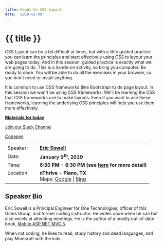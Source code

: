 ```yaml
---
title: Hands-On CSS Layout
date: '2019-01-09'
---
```

# {{ title }}

CSS Layout can be a bit difficult at times, but with a little guided practice you can learn the principles and start effectively using CSS to layout your web pages today. And in this session, guided practice is exactly what we are going to do. This is a hands-on activity, so bring you computer. Be ready to code. You will be able to do all the exercises in your browser, so you don't need to install anything.

It is common to use CSS frameworks (like Bootstrap) to do page layout. In this session we won't be using CSS frameworks. We'll be learning the CSS that CSS frameworks use to make layouts. Even if you want to use these frameworks, learning the underlying CSS principles will help you use them more effectively.

**[Materials for today](https://north-dallas-developers.github.io/learn/hands-on-css-layout/)**

[Join our Slack Channel](https://join.slack.com/t/northdallasdevelopers/shared_invite/enQtMzk2MjIzNDgxMDkzLWQ1YjY5NDkyNDMzNGM3MjQ2MGQxYjBjMmFkNTgzMDRhMjBjYzNmZGNlN2YyOGU5OGRmY2I4MGRmMWIxN2FjZTE)

[Codepen](https://codepen.io/)

<table><tbody><tr><td>Speaker:</td><td>&nbsp;</td><td><b><a title="Eric Sowell" target="_blank" href="http://ericsowell.com">Eric Sowell</a></b></td></tr><tr><td>Date:</td><td>&nbsp;</td><td><b>January 9<sup>th</sup>, 2019</b></td></tr><tr><td valign="top">Time:</td><td>&nbsp;</td><td><b>6:30 PM - 8:30 PM (see <a title="Location" href="../../location/index.html">here</a> for more detail)</b></td></tr><tr><td valign="top">Location:</td><td>&nbsp;</td><td><b>nThrive - Plano, TX</b><br>Maps: <a title="Google" target="_blank" href="https://goo.gl/maps/1OyNE">Google</a> | <a title="Bing" target="_blank" href="http://binged.it/1afBEJ9">Bing</a></td></tr></tbody></table>

## Speaker Bio

Eric Sowell is a Principal Engineer for One Technologies, officer of this Users Group, and former coding instructor. He writes code when he can but also excels at attending meetings. He is the author of a mostly out-of-date book, [Mobile ASP.NET MVC 5](http://www.amazon.com/Mobile-ASP-NET-MVC-Eric-Sowell/dp/1430250569/ref=sr_1_1).

When not coding, he likes to read, study history and dead languages, and play Minecraft with the kids.
    
